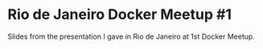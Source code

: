 Rio de Janeiro Docker Meetup #1
===============================

Slides from the presentation I gave in Rio de Janeiro at 1st Docker Meetup.
